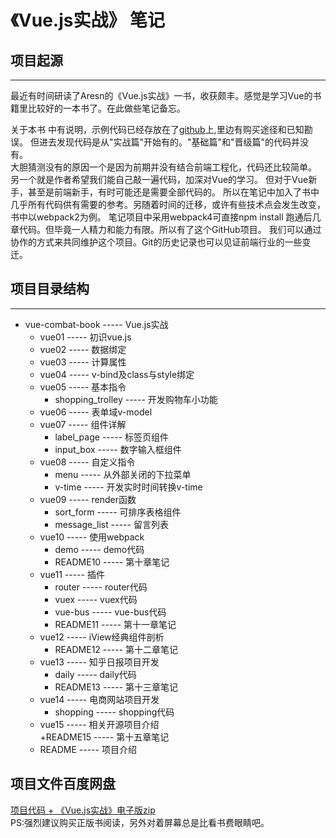 # 《Vue.js实战》 笔记   

## 项目起源   
---   
最近有时间研读了Aresn的《Vue.js实战》一书，收获颇丰。感觉是学习Vue的书籍里比较好的一本书了。在此做些笔记备忘。   

关于本书 中有说明，示例代码已经存放在了[github](https://github.com/icarusion/vue-book)上,里边有购买途径和已知勘误。
但进去发现代码是从"实战篇"开始有的。"基础篇"和"晋级篇"的代码并没有。  
大胆猜测没有的原因一个是因为前期并没有结合前端工程化，代码还比较简单。
另一个就是作者希望我们能自己敲一遍代码，加深对Vue的学习。 但对于Vue新手，甚至是前端新手，有时可能还是需要全部代码的。
所以在笔记中加入了书中几乎所有代码供有需要的参考。另随着时间的迁移，或许有些技术点会发生改变，书中以webpack2为例。
笔记项目中采用webpack4可直接npm install 跑通后几章代码。但毕竟一人精力和能力有限。所以有了这个GitHub项目。
我们可以通过协作的方式来共同维护这个项目。Git的历史记录也可以见证前端行业的一些变迁。

## 项目目录结构   
---   
+ vue-combat-book ----- Vue.js实战   
    + vue01 ----- 初识vue.js    
    + vue02 ----- 数据绑定
    + vue03 ----- 计算属性
    + vue04 ----- v-bind及class与style绑定
    + vue05 ----- 基本指令    
        + shopping_trolley ----- 开发购物车小功能
    + vue06 ----- 表单域v-model
    + vue07 ----- 组件详解
        + label_page ----- 标签页组件  
        + input_box ----- 数字输入框组件
    + vue08 ----- 自定义指令
        + menu ----- 从外部关闭的下拉菜单
        + v-time ----- 开发实时时间转换v-time
    + vue09 ----- render函数   
        + sort_form ----- 可排序表格组件
        + message_list ----- 留言列表
    + vue10 ----- 使用webpack
        + demo ----- demo代码
        + README10 ----- 第十章笔记
    + vue11 ----- 插件
        + router ----- router代码
        + vuex ----- vuex代码
        + vue-bus ----- vue-bus代码
        + README11 ----- 第十一章笔记
    + vue12 ----- iView经典组件剖析
        + README12 ----- 第十二章笔记
    + vue13 ----- 知乎日报项目开发
        + daily ----- daily代码
        + README13 ----- 第十三章笔记
    + vue14 ----- 电商网站项目开发
        + shopping ----- shopping代码  
    + vue15 ----- 相关开源项目介绍   
        +README15 ----- 第十五章笔记
    + README ----- 项目介绍   

## 项目文件百度网盘   

[项目代码 + 《Vue.js实战》电子版zip](https://pan.baidu.com/s/1tSWJceedc27EnfET5IX_xg)   
PS:强烈建议购买正版书阅读，另外对着屏幕总是比看书费眼睛吧。   





















